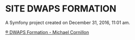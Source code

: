 SITE DWAPS FORMATION
====================

A Symfony project created on December 31, 2016, 11:01 am.

[® DWAPS Formation - Michael Cornillon](http://dwaps.fr "DWAPS")
